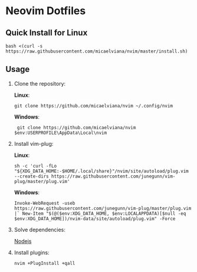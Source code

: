 # Neovim Dotfiles

## Quick Install for Linux

``` bash <(curl -s https://raw.githubusercontent.com/micaelviana/nvim/master/install.sh) ```

## Usage

1. Clone the repository:

    **Linux**:

   ```git clone https://github.com/micaelviana/nvim ~/.config/nvim```
   
   **Windows**:
   
   ``` git clone https://github.com/micaelviana/nvim $env:USERPROFILE\AppData\Local\nvim```

2. Install vim-plug:

    **Linux**:

   ```sh -c 'curl -fLo "${XDG_DATA_HOME:-$HOME/.local/share}"/nvim/site/autoload/plug.vim --create-dirs https://raw.githubusercontent.com/junegunn/vim-plug/master/plug.vim'```
   
   **Windows**:
   
   ```Invoke-WebRequest -useb https://raw.githubusercontent.com/junegunn/vim-plug/master/plug.vim |`
    New-Item "$(@($env:XDG_DATA_HOME, $env:LOCALAPPDATA)[$null -eq $env:XDG_DATA_HOME])/nvim-data/site/autoload/plug.vim" -Force```

3. Solve dependencies:

   [Nodejs](https://nodejs.org/en/download/)
   
4. Install plugins:

    ```nvim +PlugInstall +qall``` 
